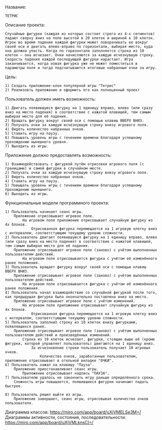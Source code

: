 Название:

	ТЕТРИС


Описание проекта: 
	
	Cлучайные фигурки (каждая из которых состоит строго из 4-х сегментов) падают сверху вниз на поле высотой в 20 клеток и шириной в 10 клеток. Игрок во время падения каждой фигурки может поворачивать ее вокруг своей оси и двигать влево-вправо по горизонтали, выбирая место, куда она должна упасть. Когда по горизонтали заполняется строка из 10 клеток – она исчезает. Очки начисляются за каждую исчезнувшую строку. Скорость падения каждой последующей фигурки нарастает. Игра заканчивается, когда новая фигурка уже не может поместиться в параметры поля и тогда подсчитываются итоговые набранные очки за игру. 

Цель:	

	1) Создать приложение-клон популярной игры "Тетрис"
	2) Реализовть приложение и оформить его как полноценный проект
	

Пользователь должен иметь возможность:
	
	1) Двигать появившуюся фигурку на 1 единицу вправо, влево (или сразу вниз на место падения) в соответствие с нажатой клавишей, тем самым выбирая место для её падения.
	2) Вращать фигурку вокруг своей оси с помощью клавиш ВВЕРХ ВНИЗ.
	3) Получать очки за каждую исчезнувшую строку внизу игрового поля.
	4) Видеть количество набранных очков.
	5) Ставить игру на паузу.
	6) Повышать уровень игры с течением времени благодаря успешному прохождению нынешнего уровня.
	7) Выходить из игры.
	
Приложение должно предоставлять возможность:

	1) Взаимодействовать с фигуркой путём отрисовки игрового поля (с границами) и самой фигурки в случайном месте.
	2) Получать очки за каждую исчезнувшую строку внизу игрового поля.
	3) Видеть количество набранных очков.
	4) Ставить игру на паузу.
	5) Повышать уровень игры с течением времени благодаря успешному прохождению нынешнего.
	6) Выходить из игры. 

	

Функциональные модели программного проекта:

	1) Пользователь начинает сеанс игры.
		Приложение отрисовывает игровое поле.
			На игровом поле приложение отрисовывает случайную фигурку из 4х блоков.
				Отрисованная фигурка перемещается на 1 игровую клетку вниз с интервалом, соответстующим текущему уровню сложности.		
	2) Пользователь двигает появившуюся фигурку на 1 единицу вправо, влево (или сразу вниз на место падения) в соответствие с нажатой клавишей, тем самым выбирая место для её падения.
		Приложение отрисовывает игровое поле (заново) с учётом выполненных пользователем действий.
			На игровом поле отрисовывается фигурка с учётом её изменённого ранее положения.
	3) Пользователь вращает фигурку вокруг своей оси с помощью клавиш ВВЕРХ ВНИЗ.
		Приложение отрисовывает игровое поле (заново) с учётом выполненных пользователем действий.
			На игровом поле отрисовывается фигурка с учётом её изменённого ранее положения.
	4) Пользователь начал взаимодействие со случайной фигуркой после того, как предыдущая фигурка была окончательна поставлена вниз на место.
		Приложение отрисовывает игровое поле с учётом изменений.
			На игровом поле приложение отрисовывает случайную фигурку из 4х блоков.
				Отрисованная фигурка перемещается на 1 игровую клетку вниз с интервалом, соответстующим текущему уровню сложности. 						
	5) Пользователь заполнил строку из 10 клеток внизу фигурками, появлявшихся ранее.
		Приложение отрисовывает игровое поле (заново) с учётом выполненных пользователем действий и произведённых изменений.
			Строка из 10 клеток исчезает, фигурки, стоящие выше её (кроме фигурки, которой управляет пользователь) двигаются на 1 еденицу вниз.
				За исчезновение строки пользователь получает 10 игровых очков.
					Количество очков, заработанные пользователем, приложение отрисовывает в отельной вкладке "ОЧКИ".
	6) Пользователь нажал на клавишу "Пауза".
		Приложение приостанавливает сеанс игры.
			Приложение отрисовывает надпись "ПАУЗА".
	7) Пользователю удалось не закончить игру раньше определённого срока.
		Сложность игры повышается, появившиеся фигурки начинают падать быстрее.
		
	8) Пользователь решил выйти из игры.
		Приложение завершает, сеанс игры, отрисовывая количество очков пользователя.			
		
		
		
		
		
		
Диаграмма классов: https://miro.com/app/board/uXjVMELSe3M=/	
Диаграммы активности, состояния, последовательности: https://miro.com/app/board/uXjVMLknsCI=/

	
		
						
		
			
